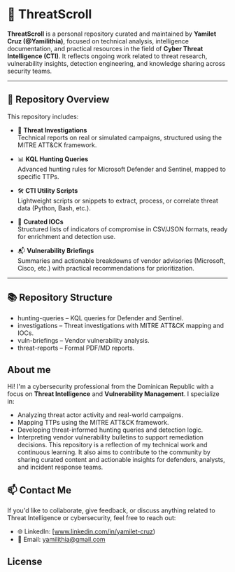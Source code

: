 # 🧠 ThreatScroll

**ThreatScroll** is a personal repository curated and maintained by **Yamilet Cruz (@Yamilithia)**, focused on technical analysis, intelligence documentation, and practical resources in the field of **Cyber Threat Intelligence (CTI)**. It reflects ongoing work related to threat research, vulnerability insights, detection engineering, and knowledge sharing across security teams.

---

## 📁 Repository Overview

This repository includes:

- 📌 **Threat Investigations**  
  Technical reports on real or simulated campaigns, structured using the MITRE ATT&CK framework.

- 📊 **KQL Hunting Queries**  
  Advanced hunting rules for Microsoft Defender and Sentinel, mapped to specific TTPs.

- 🛠️ **CTI Utility Scripts**  
  Lightweight scripts or snippets to extract, process, or correlate threat data (Python, Bash, etc.).
  
- 🧪 **Curated IOCs**  
  Structured lists of indicators of compromise in CSV/JSON formats, ready for enrichment and detection use.

- 📬 **Vulnerability Briefings**  
  Summaries and actionable breakdowns of vendor advisories (Microsoft, Cisco, etc.) with practical recommendations for prioritization.

---

## 📚 Repository Structure

- hunting-queries – KQL queries for Defender and Sentinel.
- investigations – Threat investigations with MITRE ATT&CK mapping and IOCs.
- vuln-briefings – Vendor vulnerability analysis.
- threat-reports – Formal PDF/MD reports.

## About me
Hi! I'm a  cybersecurity professional from the Dominican Republic with a focus on **Threat Intelligence** and **Vulnerability Management**.
I specialize in:
- Analyzing threat actor activity and real-world campaigns.
- Mapping TTPs using the MITRE ATT&CK framework.
- Developing threat-informed hunting queries and detection logic.
- Interpreting vendor vulnerability bulletins to support remediation decisions.
This repository is a reflection of my technical work and continuous learning. It also aims to contribute to the community by sharing curated content and actionable insights for defenders, analysts, and incident response teams.

## 📫 Contact Me

If you'd like to collaborate, give feedback, or discuss anything related to Threat Intelligence or cybersecurity, feel free to reach out:
- 🌐 LinkedIn: [www.linkedin.com/in/yamilet-cruz)
- 📧 Email: yamilithia@gmail.com

## License

